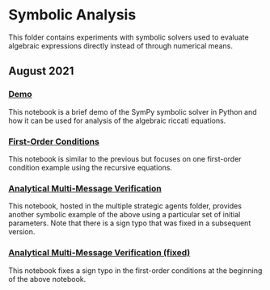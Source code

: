 # Symbolic Analysis

This folder contains experiments with symbolic solvers used to evaluate algebraic expressions directly instead of through numerical means.

## August 2021

### [Demo](https://github.com/jbrightuniverse/strategic_influencer_of_naive_agents/blob/main/symbolic/demo.pdf)
This notebook is a brief demo of the SymPy symbolic solver in Python and how it can be used for analysis of the algebraic riccati equations.

### [First-Order Conditions](https://github.com/jbrightuniverse/strategic_influencer_of_naive_agents/blob/main/symbolic/first_order_conditions.pdf)
This notebook is similar to the previous but focuses on one first-order condition example using the recursive equations.

### [Analytical Multi-Message Verification](https://github.com/jbrightuniverse/strategic_influencer_of_naive_agents/blob/main/multiple_strategic_agents/analytical_multi_message_verification.pdf)
This notebook, hosted in the multiple strategic agents folder, provides another symbolic example of the above using a particular set of initial parameters. Note that there is a sign typo that was fixed in a subsequent version.

### [Analytical Multi-Message Verification (fixed)](https://github.com/jbrightuniverse/strategic_influencer_of_naive_agents/blob/main/multiple_strategic_agents/analytical_multi_message_verification_fixed.pdf)
This notebook fixes a sign typo in the first-order conditions at the beginning of the above notebook.
